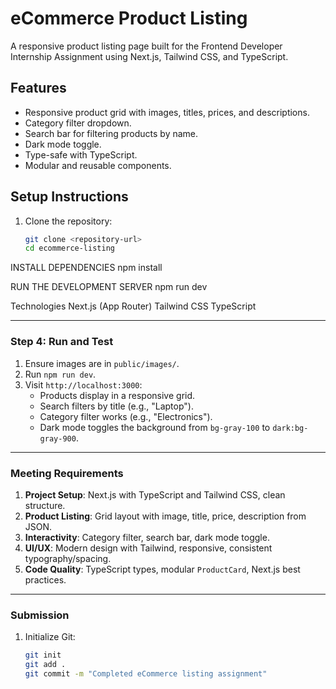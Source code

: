 # eCommerce Product Listing

A responsive product listing page built for the Frontend Developer Internship Assignment using Next.js, Tailwind CSS, and TypeScript.

## Features

- Responsive product grid with images, titles, prices, and descriptions.
- Category filter dropdown.
- Search bar for filtering products by name.
- Dark mode toggle.
- Type-safe with TypeScript.
- Modular and reusable components.

## Setup Instructions

1. Clone the repository:
   ```bash
   git clone <repository-url>
   cd ecommerce-listing
   ```

INSTALL DEPENDENCIES
npm install

RUN THE DEVELOPMENT SERVER
npm run dev

Technologies
Next.js (App Router)
Tailwind CSS
TypeScript

---

### Step 4: Run and Test

1. Ensure images are in `public/images/`.
2. Run `npm run dev`.
3. Visit `http://localhost:3000`:
   - Products display in a responsive grid.
   - Search filters by title (e.g., "Laptop").
   - Category filter works (e.g., "Electronics").
   - Dark mode toggles the background from `bg-gray-100` to `dark:bg-gray-900`.

---

### Meeting Requirements

1. **Project Setup**: Next.js with TypeScript and Tailwind CSS, clean structure.
2. **Product Listing**: Grid layout with image, title, price, description from JSON.
3. **Interactivity**: Category filter, search bar, dark mode toggle.
4. **UI/UX**: Modern design with Tailwind, responsive, consistent typography/spacing.
5. **Code Quality**: TypeScript types, modular `ProductCard`, Next.js best practices.

---

### Submission

1. Initialize Git:
   ```bash
   git init
   git add .
   git commit -m "Completed eCommerce listing assignment"
   ```

